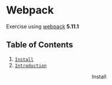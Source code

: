 # Webpack

Exercise using [webpack](https://github.com/webpack/webpack/releases) __5.11.1__

## Table of Contents
1. [`Install`](#Install)
2. [`Introduction`](#Introduction)

<p align="center">Install</p>